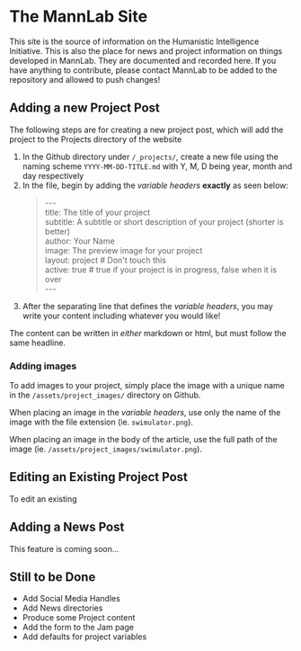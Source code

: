 # The MannLab Site

This site is the source of information on the Humanistic Intelligence Initiative. This is also the place for news and project information on things developed in MannLab. They are documented and recorded here. If you have anything to contribute, please contact MannLab to be added to the repository and allowed to push changes!

## Adding a new Project Post

The following steps are for creating a new project post, which will add the project to the Projects directory of the website

1. In the Github directory under `/_projects/`, create a new file using the naming scheme `YYYY-MM-DD-TITLE.md` with Y, M, D being year, month and day respectively
2. In the file, begin by adding the *variable headers* **exactly** as seen below:
  	> \-\-\- <br>
	title: The title of your project <br>
	subtitle: A subtitle or short description of your project (shorter is better)<br>
	author: Your Name<br>
	image: The preview image for your project <br>
	layout: project # Don't touch this <br>
	active: true # true if your project is in progress, false when it is over<br>
	\-\-\-
3. After the separating line that defines the *variable headers*, you may write your content including whatever you would like!

The content can be written in *either* markdown or html, but must follow the same headline.

### Adding images

To add images to your project, simply place the image with a unique name in the `/assets/project_images/` directory on Github.

When placing an image in the *variable headers*, use only the name of the image with the file extension (ie. `swimulator.png`).

When placing an image in the body of the article, use the full path of the image (ie. `/assets/project_images/swimulator.png`).

## Editing an Existing Project Post

To edit an existing 

## Adding a News Post

This feature is coming soon...

## Still to be Done

* Add Social Media Handles
* Add News directories
* Produce some Project content
* Add the form to the Jam page
* Add defaults for project variables
